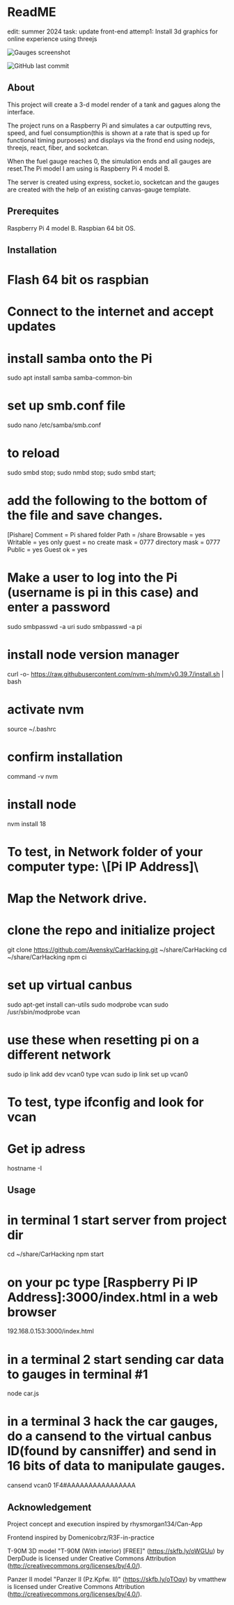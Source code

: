 # ReadME

edit: summer 2024
task: update front-end
attemp1: Install 3d graphics for online experience using threejs

![Gauges screenshot](https://user-images.githubusercontent.com/79558669/180919193-4b0581e3-ed1f-457c-8e1e-63e7c2ea8a78.png)

![GitHub last commit](https://img.shields.io/github/last-commit/crice114/CarHacking)

## About

This project will create a 3-d model render of a tank and gagues along the interface.

The project runs on a Raspberry Pi and simulates a car outputting revs, speed, and fuel consumption(this is shown at a rate that is sped up for functional timing purposes) and displays via the frond end using nodejs, threejs, react, fiber, and socketcan.

When the fuel gauge reaches 0, the simulation ends and all gauges are reset.The Pi model I am using is Raspberry Pi 4 model B.

The server is created using express, socket.io, socketcan and the gauges are created with the help of an existing canvas-gauge template.

## Prerequites

Raspberry Pi 4 model B.
Raspbian 64 bit OS.

## Installation

# Flash 64 bit os raspbian

# Connect to the internet and accept updates

# install samba onto the Pi

sudo apt install samba samba-common-bin

# set up smb.conf file

sudo nano /etc/samba/smb.conf

# to reload

sudo smbd stop;
sudo nmbd stop;
sudo smbd start;

# add the following to the bottom of the file and save changes.

[Pishare]
Comment = Pi shared folder
Path = /share
Browsable = yes
Writable = yes
only guest = no
create mask = 0777
directory mask = 0777
Public = yes
Guest ok = yes

# Make a user to log into the Pi (username is pi in this case) and enter a password

sudo smbpasswd -a uri
sudo smbpasswd -a pi

# install node version manager

curl -o- https://raw.githubusercontent.com/nvm-sh/nvm/v0.39.7/install.sh | bash

# activate nvm

source ~/.bashrc

# confirm installation

command -v nvm

# install node

nvm install 18

# To test, in Network folder of your computer type: \\[Pi IP Address]\

# Map the Network drive.

# clone the repo and initialize project

git clone https://github.com/Avensky/CarHacking.git ~/share/CarHacking
cd ~/share/CarHacking
npm ci

# set up virtual canbus

sudo apt-get install can-utils
sudo modprobe vcan
sudo /usr/sbin/modprobe vcan

# use these when resetting pi on a different network

sudo ip link add dev vcan0 type vcan
sudo ip link set up vcan0

# To test, type ifconfig and look for vcan

# Get ip adress

hostname -I

## Usage

# in terminal 1 start server from project dir

cd ~/share/CarHacking
npm start

# on your pc type [Raspberry Pi IP Address]:3000/index.html in a web browser

192.168.0.153:3000/index.html

# in a terminal 2 start sending car data to gauges in terminal #1

node car.js

# in a terminal 3 hack the car gauges, do a cansend to the virtual canbus ID(found by cansniffer) and send in 16 bits of data to manipulate gauges.

cansend vcan0 1F4#AAAAAAAAAAAAAAAA

## Acknowledgement

Project concept and execution inspired by rhysmorgan134/Can-App

Frontend inspired by Domenicobrz/R3F-in-practice

T-90M 3D model
"T-90M (With interior) [FREE]" (https://skfb.ly/oWGUu) by DerpDude is licensed under Creative Commons Attribution (http://creativecommons.org/licenses/by/4.0/).

Panzer II model
"Panzer II (Pz.Kpfw. II)" (https://skfb.ly/oTOqy) by vmatthew is licensed under Creative Commons Attribution (http://creativecommons.org/licenses/by/4.0/).
